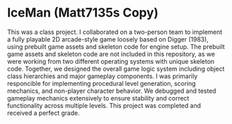 # IceMan (Matt7135s Copy)
This was a class project. I collaborated on a two-person team to implement a fully playable 2D arcade-style game loosely based on Digger (1983), using prebuilt game assets and skeleton code for engine setup. The prebuilt game assets and skeleton code are not included in this repository, as we were working from two different operating systems with unique skeleton code. Together, we designed the overall game logic system including object class hierarchies and major gameplay components. I was primarily responcible for implementing procedural level generation, scoring mechanics, and non-player character behavior. We debugged and tested gameplay mechanics extensively to ensure stability and correct functionality across multiple levels. This project was completed and received a perfect grade.
